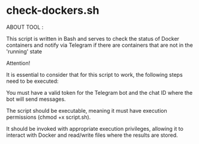 # check-dockers.sh

ABOUT TOOL :

This script is written in Bash and serves to check the status of Docker containers and notify via Telegram if there are containers that are not in the 'running' state

Attention!

It is essential to consider that for this script to work, the following steps need to be executed:

You must have a valid token for the Telegram bot and the chat ID where the bot will send messages.

The script should be executable, meaning it must have execution permissions (chmod +x script.sh).

It should be invoked with appropriate execution privileges, allowing it to interact with Docker and read/write files where the results are stored.

